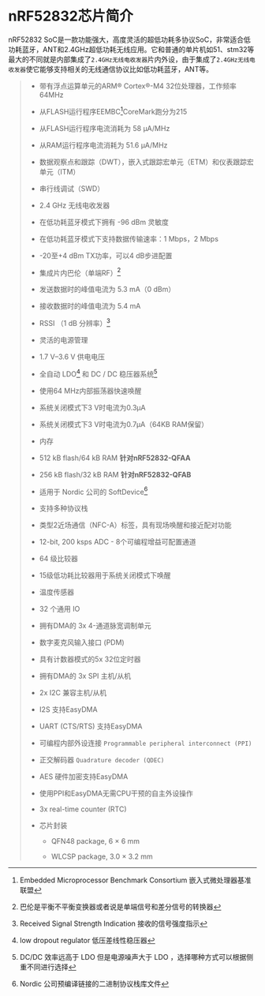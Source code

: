 #  nRF52832芯片简介

nRF52832 SoC是一款功能强大，高度灵活的超低功耗多协议SoC，非常适合低功耗蓝牙，ANT和2.4GHz超低功耗无线应用。它和普通的单片机如51、stm32等最大的不同就是内部集成了`2.4GHz无线电收发器`片内外设，由于集成了`2.4GHz无线电收发器`使它能够支持相关的无线通信协议比如低功耗蓝牙，ANT等。

> - 带有浮点运算单元的ARM® Cortex®-M4 32位处理器，工作频率64MHz
> - 从FLASH运行程序EEMBC[^1]CoreMark跑分为215
> - 从FLASH运行程序电流消耗为 58 μA/MHz
> - 从RAM运行程序电流消耗为 51.6 μA/MHz
> - 数据观察点和跟踪（DWT），嵌入式跟踪宏单元（ETM）和仪表跟踪宏单元（ITM）
> - 串行线调试（SWD）
> - 2.4 GHz 无线电收发器
> - 在低功耗蓝牙模式下拥有 -96 dBm 灵敏度
> - 在低功耗蓝牙模式下支持数据传输速率：1 Mbps，2 Mbps
> - -20至+4 dBm TX功率，可以4 dB步进配置
> - 集成片内巴伦（单端RF）[^2]
> - 发送数据时的峰值电流为 5.3 mA（0 dBm）
> - 接收数据时的峰值电流为 5.4 mA 
> - RSSI （1 dB 分辨率）[^3]
> - 灵活的电源管理
> - 1.7 V–3.6 V 供电电压
> - 全自动 LDO[^4] 和 DC / DC 稳压器系统[^5]
> - 使用64 MHz内部振荡器快速唤醒
> - 系统关闭模式下3 V时电流为0.3μA
> - 系统关闭模式下3 V时电流为0.7μA（64KB RAM保留）
> - 内存
> - 512 kB flash/64 kB RAM  **针对nRF52832-QFAA**
> - 256 kB flash/32 kB RAM  **针对nRF52832-QFAB**
>
> - 适用于 Nordic 公司的 SoftDevice[^6]
>
> - 支持多种协议栈
>
> - 类型2近场通信（NFC-A）标签，具有现场唤醒和接近配对功能
>
> - 12-bit, 200 ksps ADC - 8个可编程增益可配置通道
>
> - 64 级比较器
>
> - 15级低功耗比较器用于系统关闭模式下唤醒
>
> - 温度传感器
>
> - 32 个通用 IO
>
> - 拥有DMA的 3x 4-通道脉宽调制单元
>
> - 数字麦克风输入接口 (PDM)
>
> - 具有计数器模式的5x 32位定时器
>
> - 拥有DMA的 3x SPI 主机/从机
>
> - 2x I2C 兼容主机/从机
>
> - I2S 支持EasyDMA
>
> - UART (CTS/RTS) 支持EasyDMA
>
> - 可编程内部外设连接 `Programmable peripheral interconnect (PPI)`
>
> - 正交解码器 `Quadrature decoder (QDEC)`
>
> - AES 硬件加密支持EasyDMA
>
> - 使用PPI和EasyDMA无需CPU干预的自主外设操作
>
> - 3x real-time counter (RTC)
>
> - 芯片封装
>
>   - QFN48 package, 6 × 6 mm
>
>   - WLCSP package, 3.0 × 3.2 mm
>
> [^1]: Embedded Microprocessor Benchmark Consortium 嵌入式微处理器基准联盟
> [^2]: 巴伦是平衡不平衡变换器或者说是单端信号和差分信号的转换器
> [^3]: Received Signal Strength Indication 接收的信号强度指示
> [^4]: low dropout regulator 低压差线性稳压器
> [^5]: DC/DC 效率远高于 LDO 但是电源噪声大于 LDO ，选择哪种方式可以根据侧重不同进行选择
> [^6]: Nordic 公司预编译链接的二进制协议栈库文件